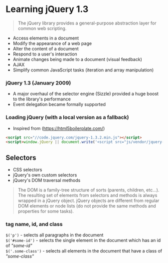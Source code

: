 # Learning jQuery 1.3

> The jQuery library provides a general-purpose abstraction layer for common web scripting.

- Access elements in a document
- Modify the appearance of a web page
- Alter the content of a document
- Respond to a user's interaction
- Animate changes being made to a document (visual feedback)
- AJAX
- Simplify common JavaScript tasks (iteration and array manipulation)

### jQuery 1.3 (January 2009) 
- A major overhaul of the selector engine (Sizzle) provided a huge boost to the library's performance
- Event delegation became formally supported

### Loading jQuery (with a local version as a fallback)
- Inspired from (https://html5boilerplate.com/)
``` html
<script src="//code.jquery.com/jquery-1.3.2.min.js"></script>
<script>window.jQuery || document.write('<script src="js/vendor/jquery-1.3.2.min.js"><\/script>')</script>

```

## Selectors

- CSS selectors
- jQuery's own custom selectors
- jQuery's DOM traversal methods

> The DOM is a family-tree structure of sorts (parents, children, etc...). 
The resulting set of elements from selectors and methods is always wrapped in a jQuery object. 
jQuery objects are different from regular DOM elements or node lists (do not provide the same methods and properties for some tasks).

### tag name, id, and class
`$('p')` - selects all paragraphs in the document   
`$('#some-id')` - selects the single element in the document which has an id of _"some-id"_   
`$('.some-class')` - selects all elements in the document that have a class of _"some-class"_   



